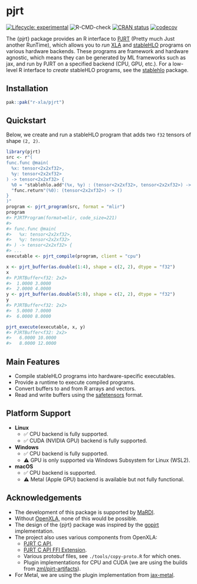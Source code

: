 
# pjrt

<!-- badges: start -->

[![Lifecycle:
experimental](https://img.shields.io/badge/lifecycle-experimental-orange.svg)](https://lifecycle.r-lib.org/articles/stages.html#experimental)
![R-CMD-check](https://github.com/r-xla/pjrt/actions/workflows/R-CMD-check.yaml/badge.svg)
[![CRAN
status](https://www.r-pkg.org/badges/version/pjrt)](https://CRAN.R-project.org/package=pjrt)
[![codecov](https://codecov.io/gh/r-xla/pjrt/branch/main/graph/badge.svg)](https://codecov.io/gh/r-xla/pjrt)
<!-- badges: end -->

The {pjrt} package provides an R interface to
[PJRT](https://github.com/openxla/pjrt) (Pretty much Just another
RunTime), which allows you to *run* [XLA](https://openxla.org/) and
[stableHLO](https://openxla.org/stablehlo) programs on various hardware
backends. These programs are framework and hardware agnostic, which
means they can be generated by ML frameworks such as jax, and run by
PJRT on a specified backend (CPU, GPU, etc.). For a low-level R
interface to *create* stableHLO programs, see the
[stablehlo](https://github.com/r-xla/stablehlo) package.

## Installation

``` r
pak::pak("r-xla/pjrt")
```

## Quickstart

Below, we create and run a stableHLO program that adds two `f32` tensors
of shape `(2, 2)`.

``` r
library(pjrt)
src <- r"(
func.func @main(
  %x: tensor<2x2xf32>,
  %y: tensor<2x2xf32>
) -> tensor<2x2xf32> {
  %0 = "stablehlo.add"(%x, %y) : (tensor<2x2xf32>, tensor<2x2xf32>) -> tensor<2x2xf32>
  "func.return"(%0): (tensor<2x2xf32>) -> ()
}
)"
program <- pjrt_program(src, format = "mlir")
program
#> PJRTProgram(format=mlir, code_size=221)
#> 
#> func.func @main(
#>   %x: tensor<2x2xf32>,
#>   %y: tensor<2x2xf32>
#> ) -> tensor<2x2xf32> {
#> ...
executable <- pjrt_compile(program, client = "cpu")

x <- pjrt_buffer(as.double(1:4), shape = c(2, 2), dtype = "f32")
x
#> PJRTBuffer<f32: 2x2> 
#>  1.0000 3.0000
#>  2.0000 4.0000
y <- pjrt_buffer(as.double(5:8), shape = c(2, 2), dtype = "f32")
y
#> PJRTBuffer<f32: 2x2> 
#>  5.0000 7.0000
#>  6.0000 8.0000

pjrt_execute(executable, x, y)
#> PJRTBuffer<f32: 2x2> 
#>   6.0000 10.0000
#>   8.0000 12.0000
```

## Main Features

- Compile stableHLO programs into hardware-specific executables.
- Provide a runtime to execute compiled programs.
- Convert buffers to and from R arrays and vectors.
- Read and write buffers using the
  [safetensors](https://github.com/mlverse/safetensors) format.

## Platform Support

- **Linux**
  - :white_check_mark: CPU backend is fully supported.
  - :white_check_mark: CUDA (NVIDIA GPU) backend is fully supported.
- **Windows**
  - :white_check_mark: CPU backend is fully supported.
  - :warning: GPU is only supported via Windows Subsystem for Linux
    (WSL2).
- **macOS**
  - :white_check_mark: CPU backend is supported.
  - :warning: Metal (Apple GPU) backend is available but not fully
    functional.

## Acknowledgements

- The development of this package is supported by
  [MaRDI](https://www.mardi4nfdi.de/about/mission).
- Without [OpenXLA](https://openxla.org/), none of this would be
  possible.
- The design of the {pjrt} package was inspired by the
  [gopjrt](https://github.com/gomlx/gopjrt) implementation.
- The project also uses various components from OpenXLA:
  - [PJRT C
    API](https://github.com/openxla/xla/blob/main/xla/pjrt/c/pjrt_c_api.h).
  - [PJRT C API FFI
    Extension](https://github.com/openxla/xla/blob/main/xla/pjrt/c/pjrt_c_api_ffi_extension.h).
  - Various protobuf files, see `./tools/copy-proto.R` for which ones.
  - Plugin implementations for CPU and CUDA (we are using the builds
    from [zml/pjrt-artifacts](https://github.com/zml/pjrt-artifacts/)).
- For Metal, we are using the plugin implementation from
  [jax-metal](https://pypi.org/project/jax-metal/).
